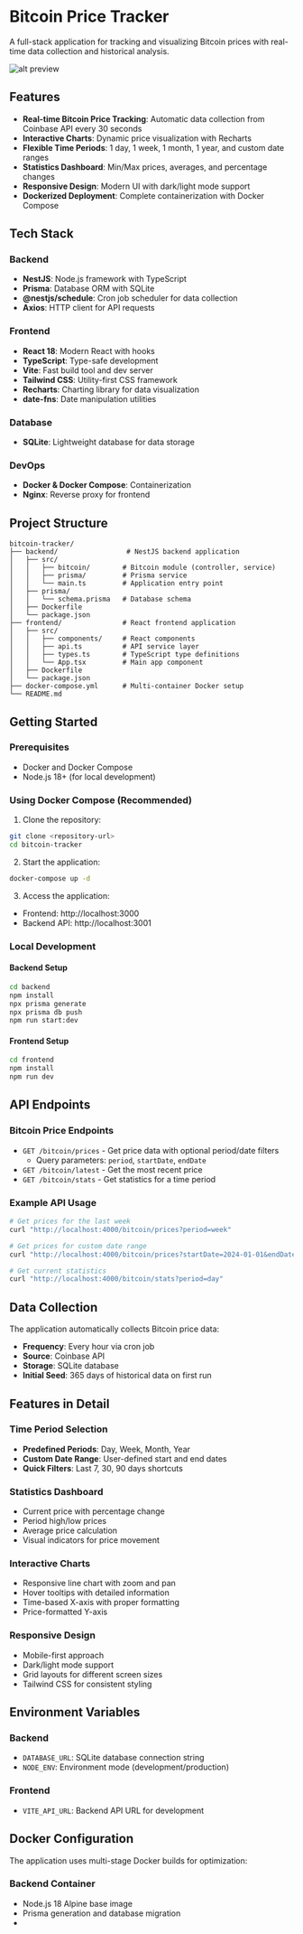 # Bitcoin Price Tracker

A full-stack application for tracking and visualizing Bitcoin prices with real-time data collection and historical analysis.

![alt preview](./frontend/src/assets/preview.png)

## Features

- **Real-time Bitcoin Price Tracking**: Automatic data collection from Coinbase API every 30 seconds
- **Interactive Charts**: Dynamic price visualization with Recharts
- **Flexible Time Periods**: 1 day, 1 week, 1 month, 1 year, and custom date ranges
- **Statistics Dashboard**: Min/Max prices, averages, and percentage changes
- **Responsive Design**: Modern UI with dark/light mode support
- **Dockerized Deployment**: Complete containerization with Docker Compose

## Tech Stack

### Backend
- **NestJS**: Node.js framework with TypeScript
- **Prisma**: Database ORM with SQLite
- **@nestjs/schedule**: Cron job scheduler for data collection
- **Axios**: HTTP client for API requests

### Frontend
- **React 18**: Modern React with hooks
- **TypeScript**: Type-safe development
- **Vite**: Fast build tool and dev server
- **Tailwind CSS**: Utility-first CSS framework
- **Recharts**: Charting library for data visualization
- **date-fns**: Date manipulation utilities

### Database
- **SQLite**: Lightweight database for data storage

### DevOps
- **Docker & Docker Compose**: Containerization
- **Nginx**: Reverse proxy for frontend

## Project Structure

```
bitcoin-tracker/
├── backend/                 # NestJS backend application
│   ├── src/
│   │   ├── bitcoin/        # Bitcoin module (controller, service)
│   │   ├── prisma/         # Prisma service
│   │   └── main.ts         # Application entry point
│   ├── prisma/
│   │   └── schema.prisma   # Database schema
│   ├── Dockerfile
│   └── package.json
├── frontend/               # React frontend application
│   ├── src/
│   │   ├── components/     # React components
│   │   ├── api.ts          # API service layer
│   │   ├── types.ts        # TypeScript type definitions
│   │   └── App.tsx         # Main app component
│   ├── Dockerfile
│   └── package.json
├── docker-compose.yml      # Multi-container Docker setup
└── README.md
```

## Getting Started

### Prerequisites
- Docker and Docker Compose
- Node.js 18+ (for local development)

### Using Docker Compose (Recommended)

1. Clone the repository:
```bash
git clone <repository-url>
cd bitcoin-tracker
```

2. Start the application:
```bash
docker-compose up -d
```

3. Access the application:
- Frontend: http://localhost:3000
- Backend API: http://localhost:3001

### Local Development

#### Backend Setup
```bash
cd backend
npm install
npx prisma generate
npx prisma db push
npm run start:dev
```

#### Frontend Setup
```bash
cd frontend
npm install
npm run dev
```

## API Endpoints

### Bitcoin Price Endpoints
- `GET /bitcoin/prices` - Get price data with optional period/date filters
  - Query parameters: `period`, `startDate`, `endDate`
- `GET /bitcoin/latest` - Get the most recent price
- `GET /bitcoin/stats` - Get statistics for a time period

### Example API Usage
```bash
# Get prices for the last week
curl "http://localhost:4000/bitcoin/prices?period=week"

# Get prices for custom date range
curl "http://localhost:4000/bitcoin/prices?startDate=2024-01-01&endDate=2024-01-31"

# Get current statistics
curl "http://localhost:4000/bitcoin/stats?period=day"
```

## Data Collection

The application automatically collects Bitcoin price data:
- **Frequency**: Every hour via cron job
- **Source**: Coinbase API
- **Storage**: SQLite database
- **Initial Seed**: 365 days of historical data on first run

## Features in Detail

### Time Period Selection
- **Predefined Periods**: Day, Week, Month, Year
- **Custom Date Range**: User-defined start and end dates
- **Quick Filters**: Last 7, 30, 90 days shortcuts

### Statistics Dashboard
- Current price with percentage change
- Period high/low prices
- Average price calculation
- Visual indicators for price movement

### Interactive Charts
- Responsive line chart with zoom and pan
- Hover tooltips with detailed information
- Time-based X-axis with proper formatting
- Price-formatted Y-axis

### Responsive Design
- Mobile-first approach
- Dark/light mode support
- Grid layouts for different screen sizes
- Tailwind CSS for consistent styling

## Environment Variables

### Backend
- `DATABASE_URL`: SQLite database connection string
- `NODE_ENV`: Environment mode (development/production)

### Frontend
- `VITE_API_URL`: Backend API URL for development

## Docker Configuration

The application uses multi-stage Docker builds for optimization:

### Backend Container
- Node.js 18 Alpine base image
- Prisma generation and database migration
-
